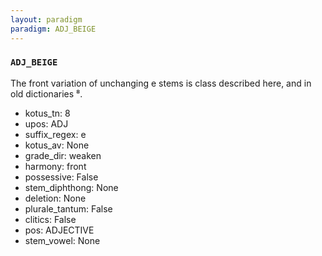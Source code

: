 ```yaml
---
layout: paradigm
paradigm: ADJ_BEIGE
---
```

### ` ADJ_BEIGE `

The front variation of unchanging e stems is class described here, and in old dictionaries ⁸.
* kotus_tn: 8
* upos: ADJ
* suffix_regex: e
* kotus_av: None
* grade_dir: weaken
* harmony: front
* possessive: False
* stem_diphthong: None
* deletion: None
* plurale_tantum: False
* clitics: False
* pos: ADJECTIVE
* stem_vowel: None
